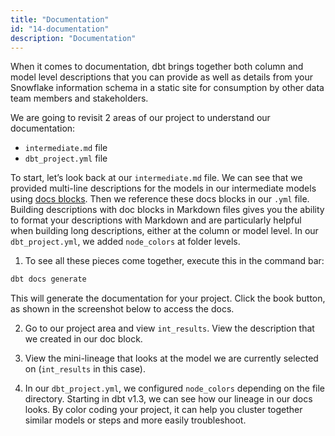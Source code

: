 ```yaml
---
title: "Documentation" 
id: "14-documentation"
description: "Documentation"
---
```

When it comes to documentation, dbt brings together both column and model level descriptions that you can provide as well as details from your Snowflake information schema in a static site for consumption by other data team members and stakeholders.

We are going to revisit 2 areas of our project to understand our documentation:

- `intermediate.md` file
- `dbt_project.yml` file

To start, let’s look back at our `intermediate.md` file. We can see that we provided multi-line descriptions for the models in our intermediate models using [docs blocks](/docs/collaborate/documentation#using-docs-blocks). Then we reference these docs blocks in our `.yml` file. Building descriptions with doc blocks in Markdown files gives you the ability to format your descriptions with Markdown and are particularly helpful when building long descriptions, either at the column or model level. In our `dbt_project.yml`, we added `node_colors` at folder levels.

1. To see all these pieces come together, execute this in the command bar:
  ```bash
  dbt docs generate
  ``` 
  This will generate the documentation for your project. Click the book button, as shown in the screenshot below to access the docs.
  <Lightbox src="/img/guides/dbt-ecosystem/dbt-python-snowpark/14-documentation/1-docs-icon.png" title="dbt docs book icon"/>

2. Go to our project area and view `int_results`. View the description that we created in our doc block.
  <Lightbox src="/img/guides/dbt-ecosystem/dbt-python-snowpark/14-documentation/2-view-docblock-description.png" title="Docblock description within docs site"/>

3. View the mini-lineage that looks at the model we are currently selected on (`int_results` in this case).
  <Lightbox src="/img/guides/dbt-ecosystem/dbt-python-snowpark/14-documentation/3-mini-lineage-docs.png" title="Mini lineage view on docs site"/>

4. In our `dbt_project.yml`, we configured `node_colors` depending on the file directory. Starting in dbt v1.3, we can see how our lineage in our docs looks. By color coding your project, it can help you cluster together similar models or steps and more easily troubleshoot.
  <Lightbox src="/img/guides/dbt-ecosystem/dbt-python-snowpark/14-documentation/4-full-dag-docs.png" title="Full project DAG on docs site"/>